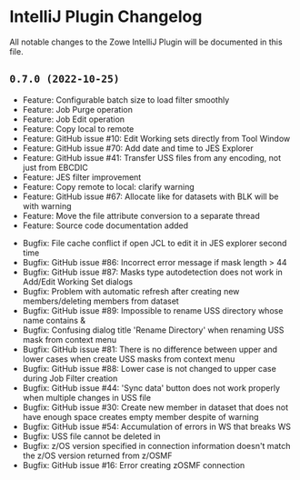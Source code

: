 # IntelliJ Plugin Changelog

All notable changes to the Zowe IntelliJ Plugin will be documented in this file.

## `0.7.0 (2022-10-25)`

<!--* Feature: test ([f3aeafa](https://github.com/zowe/api-layer/commit/f3aeafa)), closes [#2554](https://github.com/zowe/api-layer/issues/2554)-->
* Feature: Configurable batch size to load filter smoothly 
* Feature: Job Purge operation
* Feature: Job Edit operation
* Feature: Copy local to remote
* Feature: GitHub issue #10: Edit Working sets directly from Tool Window
* Feature: GitHub issue #70: Add date and time to JES Explorer
* Feature: GitHub issue #41: Transfer USS files from any encoding, not just from EBCDIC
* Feature: JES filter improvement
* Feature: Copy remote to local: clarify warning
* Feature: GitHub issue #67: Allocate like for datasets with BLK will be with warning
* Feature: Move the file attribute conversion to a separate thread
* Feature: Source code documentation added

<!--* Bugfix: snakeyml update, scheme validation fix (#2577) ([ae48669](https://github.com/zowe/api-layer/commit/ae48669)), closes [#2577](https://github.com/zowe/api-layer/issues/2577)-->
* Bugfix: File cache conflict if open JCL to edit it in JES explorer second time
* Bugfix: GitHub issue #86: Incorrect error message if mask length > 44
* Bugfix: GitHub issue #87: Masks type autodetection does not work in Add/Edit Working Set dialogs
* Bugfix: Problem with automatic refresh after creating new members/deleting members from dataset
* Bugfix: GitHub issue #89: Impossible to rename USS directory whose name contains &
* Bugfix: Confusing dialog title 'Rename Directory' when renaming USS mask from context menu
* Bugfix: GitHub issue #81: There is no difference between upper and lower cases when create USS masks from context menu
* Bugfix: GitHub issue #88: Lower case is not changed to upper case during Job Filter creation
* Bugfix: GitHub issue #44: 'Sync data' button does not work properly when multiple changes in USS file
* Bugfix: GitHub issue #30: Create new member in dataset that does not have enough space creates empty member despite of warning
* Bugfix: GitHub issue #54: Accumulation of errors in WS that breaks WS
* Bugfix: USS file cannot be deleted in
* Bugfix: z/OS version specified in connection information doesn't match the z/OS version returned from z/OSMF
* Bugfix: GitHub issue #16: Error creating zOSMF connection
